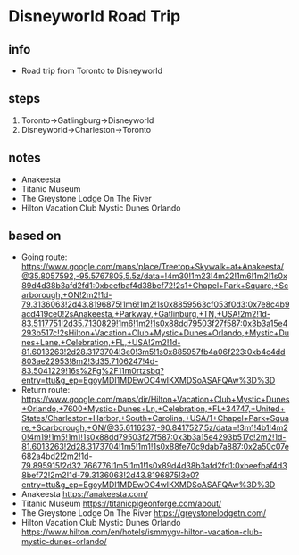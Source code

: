 # Disneyworld Road Trip  

## info  
* Road trip from Toronto to Disneyworld

## steps  
1. Toronto->Gatlingburg->Disneyworld
2. Disneyworld->Charleston->Toronto

## notes  
*  Anakeesta
*  Titanic Museum
*  The Greystone Lodge On The River
*  Hilton Vacation Club Mystic Dunes Orlando

## based on  
*  Going route:  https://www.google.com/maps/place/Treetop+Skywalk+at+Anakeesta/@35.8057592,-95.5767805,5.5z/data=!4m30!1m23!4m22!1m6!1m2!1s0x89d4d38b3afd2fd1:0xbeefbaf4d38bef72!2s1+Chapel+Park+Square,+Scarborough,+ON!2m2!1d-79.3136063!2d43.8196875!1m6!1m2!1s0x8859563cf053f0d3:0x7e8c4b9acd419ce0!2sAnakeesta,+Parkway,+Gatlinburg,+TN,+USA!2m2!1d-83.5117751!2d35.7130829!1m6!1m2!1s0x88dd79503f27f587:0x3b3a15e4293b517c!2sHilton+Vacation+Club+Mystic+Dunes+Orlando,+Mystic+Dunes+Lane,+Celebration,+FL,+USA!2m2!1d-81.6013263!2d28.3173704!3e0!3m5!1s0x885957fb4a06f223:0xb4c4dd803ae22953!8m2!3d35.7106247!4d-83.5041229!16s%2Fg%2F11m0rtzsbq?entry=ttu&g_ep=EgoyMDI1MDEwOC4wIKXMDSoASAFQAw%3D%3D
*  Return route: https://www.google.com/maps/dir/Hilton+Vacation+Club+Mystic+Dunes+Orlando,+7600+Mystic+Dunes+Ln,+Celebration,+FL+34747,+United+States/Charleston+Harbor,+South+Carolina,+USA/1+Chapel+Park+Square,+Scarborough,+ON/@35.6116237,-90.8417527,5z/data=!3m1!4b1!4m20!4m19!1m5!1m1!1s0x88dd79503f27f587:0x3b3a15e4293b517c!2m2!1d-81.6013263!2d28.3173704!1m5!1m1!1s0x88fe70c9dab7a887:0x2a50c07e682a4bd2!2m2!1d-79.895915!2d32.766776!1m5!1m1!1s0x89d4d38b3afd2fd1:0xbeefbaf4d38bef72!2m2!1d-79.3136063!2d43.8196875!3e0?entry=ttu&g_ep=EgoyMDI1MDEwOC4wIKXMDSoASAFQAw%3D%3D
*  Anakeesta https://anakeesta.com/
*  Titanic Museum  https://titanicpigeonforge.com/about/
*  The Greystone Lodge On The River https://greystonelodgetn.com/
*  Hilton Vacation Club Mystic Dunes Orlando https://www.hilton.com/en/hotels/ismmygv-hilton-vacation-club-mystic-dunes-orlando/ 

